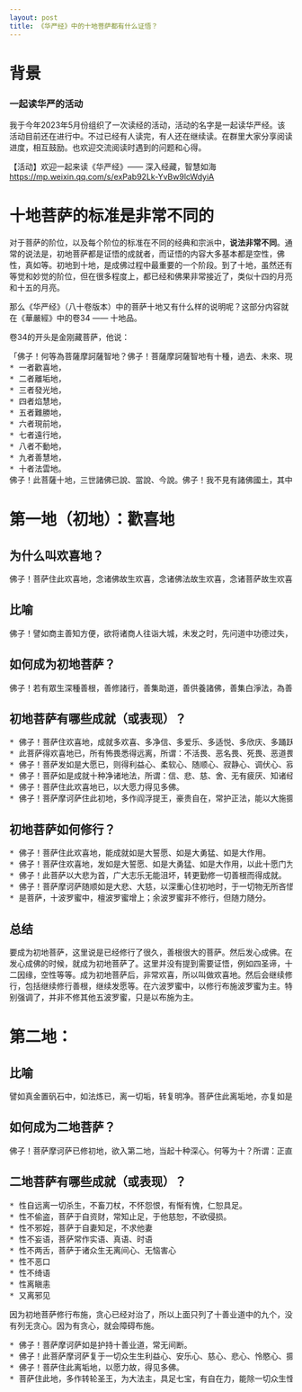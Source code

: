 ```yaml
---
layout: post
title: 《华严经》中的十地菩萨都有什么证悟？
---
```


# 背景

### 一起读华严的活动

我于今年2023年5月份组织了一次读经的活动，活动的名字是一起读华严经。该活动目前还在进行中。不过已经有人读完，有人还在继续读。在群里大家分享阅读进度，相互鼓励。也欢迎交流阅读时遇到的问题和心得。

【活动】欢迎一起来读《华严经》—— 深入经藏，智慧如海
https://mp.weixin.qq.com/s/exPab92Lk-YvBw9lcWdyiA

# 十地菩萨的标准是非常不同的

对于菩萨的阶位，以及每个阶位的标准在不同的经典和宗派中，**说法非常不同**。通常的说法是，初地菩萨都是证悟的成就者，而证悟的内容大多基本都是空性，佛性，真如等。初地到十地，是成佛过程中最重要的一个阶段。到了十地，虽然还有等觉和妙觉的阶位，但在很多程度上，都已经和佛果非常接近了，类似十四的月亮和十五的月亮。

那么《华严经》（八十卷版本）中的菩萨十地又有什么样的说明呢？这部分内容就在《華嚴經》中的卷34 —— 十地品。

卷34的开头是金刚藏菩萨，他说：

<pre>「佛子！何等為菩薩摩訶薩智地？佛子！菩薩摩訶薩智地有十種，過去、未來、現在諸佛，已說、當說、今說；我亦如是說。何等為十？
* 一者歡喜地，
* 二者離垢地，
* 三者發光地，
* 四者焰慧地，
* 五者難勝地，
* 六者現前地，
* 七者遠行地，
* 八者不動地，
* 九者善慧地，
* 十者法雲地。
佛子！此菩薩十地，三世諸佛已說、當說、今說。佛子！我不見有諸佛國土，其中如來不說此十地者。何以故？此是菩薩摩訶薩向菩提最上道，亦是清淨法光明門，所謂：分別演說菩薩諸地。佛子！此處不可思議，所謂諸菩薩隨證智。」</pre>


# 第一地（初地）：歡喜地

## 为什么叫欢喜地？

<pre>佛子！菩萨住此欢喜地，念诸佛故生欢喜，念诸佛法故生欢喜，念诸菩萨故生欢喜，念诸菩萨行故生欢喜，念清净诸波罗蜜故生欢喜，念诸菩萨地殊胜故生欢喜，念菩萨不可坏故生欢喜，念如来教化众生故生欢喜，念能令众生得利益故生欢喜，念入一切如来智方便故生欢喜；复作是念：『我转离一切世间境界故生欢喜，亲近一切佛故生欢喜，远离凡夫地故生欢喜，近智能地故生欢喜，永断一切恶趣故生欢喜，与一切众生作依止处故生欢喜，见一切如来故生欢喜，生佛境界中故生欢喜，入一切菩萨平等性中故生欢喜，远离一切怖畏毛竖等事故生欢喜。</pre>

## 比喻

<pre>佛子！譬如商主善知方便，欲将诸商人往诣大城，未发之时，先问道中功德过失，及住止之处安危可不，然后具道资粮，作所应作。佛子！彼大商主虽未发足，能知道中所有一切安危之事，善以智能筹量观察，备其所须令无乏少，将诸商众乃至安隐到彼大城，身及众人悉免忧患。佛子！菩萨商主亦复如是，住于初地，善知诸地障对治，乃至善知一切菩萨地清净，转入如来地，然后乃具福智资粮，将一切众生经生死旷野险难之处，安隐得至萨婆若城，身及众生不经患难。是故，菩萨常应匪懈勤修诸地殊胜净业，乃至趣入如来智地。</pre>

## 如何成为初地菩萨？

<pre>
佛子！若有眾生深種善根，善修諸行，善集助道，善供養諸佛，善集白淨法，為善知識，善攝善清淨深心，立廣大志，生廣大解，慈悲現前，為求佛智故，...。佛子！菩薩始發如是心，即得超凡夫地，入菩薩位，生如來家，無能說其種族過失，離世間趣，入出世道，得菩薩法，住菩薩處，入三世平等，於如來種中決定當得無上菩提。菩薩住如是法，名：住菩薩歡喜地，以不動相應故。</pre>

## 初地菩萨有哪些成就（或表现）？

<pre>
* 佛子！菩萨住欢喜地，成就多欢喜、多净信、多爱乐、多适悦、多欣庆、多踊跃、多勇猛、多无斗诤、多无恼害、多无瞋恨。
* 此菩萨得欢喜地已，所有怖畏悉得远离，所谓：不活畏、恶名畏、死畏、恶道畏、大众威德畏，如是怖畏皆得永离。
* 佛子！菩萨发如是大愿已，则得利益心、柔软心、随顺心、寂静心、调伏心、寂灭心、谦下心、润泽心、不动心、不浊心。
* 佛子！菩萨如是成就十种净诸地法，所谓：信、悲、慈、舍、无有疲厌、知诸经论、善解世法、惭愧、坚固力、供养诸佛依教修行。
* 佛子！菩萨住此欢喜地已，以大愿力得见多佛。
* 佛子！菩萨摩诃萨住此初地，多作阎浮提王，豪贵自在，常护正法，能以大施摄取众生，善除众生悭贪之垢，常行大施无有穷尽。</pre>

## 初地菩萨如何修行？

<pre>
* 佛子！菩萨住此欢喜地，能成就如是大誓愿、如是大勇猛、如是大作用。
* 佛子！菩萨住欢喜地，发如是大誓愿、如是大勇猛、如是大作用，以此十愿门为首，满足百万阿僧祇大愿。
* 佛子！此菩萨以大悲为首，广大志乐无能沮坏，转更勤修一切善根而得成就。
* 佛子！菩萨摩诃萨随顺如是大悲、大慈，以深重心住初地时，于一切物无所吝惜，求佛大智，修行大舍，凡是所有一切能施。
* 是菩萨，十波罗蜜中，檀波罗蜜增上；余波罗蜜非不修行，但随力随分。
</pre>

## 总结

要成为初地菩萨，这里说是已经修行了很久，善根很大的菩萨。然后发心成佛。在发心成佛的时候，就成为初地菩萨了。这里并没有提到需要证悟，例如四圣谛，十二因缘，空性等等。成为初地菩萨后，非常欢喜，所以叫做欢喜地。然后会继续修行，包括继续修行善根，继续发愿等。在六波罗蜜中，以修行布施波罗蜜为主。特别强调了，并非不修其他五波罗蜜，只是以布施为主。

# 第二地：

## 比喻

<pre>
譬如真金置矾石中，如法炼已，离一切垢，转复明净。菩萨住此离垢地，亦复如是，于无量百千亿那由他劫，远离悭嫉破戒垢故，布施、持戒清净满足。
</pre>

## 如何成为二地菩萨？

<pre>佛子！菩萨摩诃萨已修初地，欲入第二地，当起十种深心。何等为十？所谓：正直心、柔软心、堪能心、调伏心、寂静心、纯善心、不杂心、无顾恋心、广心、大心。菩萨以此十心，得入第二离垢地。</pre>

## 二地菩萨有哪些成就（或表现）？

<pre>
* 性自远离一切杀生，不畜刀杖，不怀怨恨，有惭有愧，仁恕具足。
* 性不偷盗，菩萨于自资财，常知止足，于他慈恕，不欲侵损。
* 性不邪婬，菩萨于自妻知足，不求他妻
* 性不妄语，菩萨常作实语、真语、时语
* 性不两舌，菩萨于诸众生无离间心、无恼害心
* 性不恶口
* 性不绮语
* 性离瞋恚
* 又离邪见
</pre>

因为初地菩萨修行布施，贪心已经对治了，所以上面只列了十善业道中的九个，没有列无贪心。因为有贪心，就会障碍布施。

<pre>
* 佛子！菩萨摩诃萨如是护持十善业道，常无间断。
* 佛子！此菩萨摩诃萨复于一切众生生利益心、安乐心、慈心、悲心、怜愍心、摄受心、守护心、自己心、师心、大师心。
* 佛子！菩萨住此离垢地，以愿力故，得见多佛。
* 菩萨住此地，多作转轮圣王，为大法主，具足七宝，有自在力，能除一切众生悭贪破戒垢，以善方便令其安住十善道中；为大施主，周给无尽</pre>


